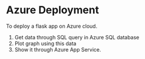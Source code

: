 # Azure Deployment

To deploy a flask app on Azure cloud.

1. Get data through SQL query in Azure SQL database
2. Plot graph using this data
3. Show it through Azure App Service.
